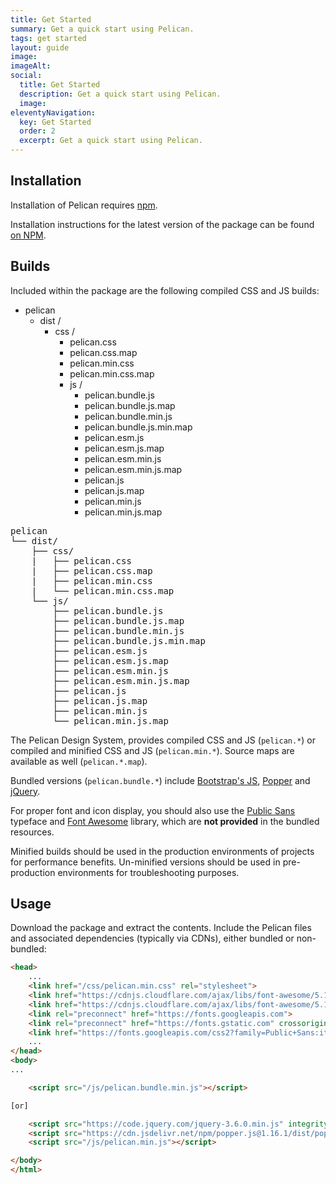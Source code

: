 ```yaml
---
title: Get Started
summary: Get a quick start using Pelican.
tags: get started
layout: guide
image: 
imageAlt: 
social:
  title: Get Started
  description: Get a quick start using Pelican.
  image:
eleventyNavigation:
  key: Get Started
  order: 2
  excerpt: Get a quick start using Pelican.
---
```


## Installation

Installation of Pelican requires [npm](https://www.npmjs.com/).

Installation instructions for the latest version of the package can be found [on NPM](https://www.npmjs.com/package/@la-ots/pelican). 

## Builds

Included within the package are the following compiled CSS and JS builds:

<div class="sr-only">
  <ul>
    <li>pelican
      <ul>
        <li>dist /
          <ul>
            <li>css /
              <ul>
                <li>pelican.css</li>
                <li>pelican.css.map</li>
                <li>pelican.min.css</li>
                <li>pelican.min.css.map</li>
              </li>
            </li>
          </ul>
          <ul>
            <li>js /
              <ul>
                <li>pelican.bundle.js</li>
                <li>pelican.bundle.js.map</li>
                <li>pelican.bundle.min.js</li>
                <li>pelican.bundle.js.min.map</li>
                <li>pelican.esm.js</li>
                <li>pelican.esm.js.map</li>
                <li>pelican.esm.min.js</li>
                <li>pelican.esm.min.js.map</li>
                <li>pelican.js</li>
                <li>pelican.js.map</li>
                <li>pelican.min.js</li>
                <li>pelican.min.js.map</li>
              </ul>
            </li>
          </ul>
        </li>      
      </ul>
    </li>
  </ul>
</div>

<div class="" aria-hidden="true">
<pre>
pelican
└── dist/
    ├── css/
    |   ├── pelican.css
    |   ├── pelican.css.map
    |   ├── pelican.min.css
    |   └── pelican.min.css.map
    └── js/
        ├── pelican.bundle.js
        ├── pelican.bundle.js.map
        ├── pelican.bundle.min.js
        ├── pelican.bundle.js.min.map
        ├── pelican.esm.js
        ├── pelican.esm.js.map
        ├── pelican.esm.min.js
        ├── pelican.esm.min.js.map
        ├── pelican.js
        ├── pelican.js.map
        ├── pelican.min.js
        └── pelican.min.js.map
</pre>
</div>

The Pelican Design System, provides compiled CSS and JS (`pelican.*`) or compiled and minified CSS and JS (`pelican.min.*`). Source maps are available as well (`pelican.*.map`).

Bundled versions (`pelican.bundle.*`) include [Bootstrap's JS](https://getbootstrap.com/), [Popper](https://popper.js.org/) and [jQuery](https://jquery.com/).

For proper font and icon display, you should also use the [Public Sans](https://fonts.google.com/specimen/Public+Sans) typeface and [Font Awesome](https://fontawesome.com/) library, which are **not provided** in the bundled resources.

Minified builds should be used in the production environments of projects for performance benefits. Un-minified versions should be used in pre-production environments for troubleshooting purposes.

## Usage

Download the package and extract the contents. Include the Pelican files and associated dependencies (typically via CDNs), either bundled or non-bundled:

```html
<head>
    ...
    <link href="/css/pelican.min.css" rel="stylesheet">
    <link href="https://cdnjs.cloudflare.com/ajax/libs/font-awesome/5.15.1/css/all.min.css" rel="stylesheet">
    <link href="https://cdnjs.cloudflare.com/ajax/libs/font-awesome/5.15.1/css/brands.min.css" rel="stylesheet">
    <link rel="preconnect" href="https://fonts.googleapis.com">
    <link rel="preconnect" href="https://fonts.gstatic.com" crossorigin>
    <link href="https://fonts.googleapis.com/css2?family=Public+Sans:ital,wght@0,100..900;1,100..900" rel="stylesheet">
    ...
</head>
<body>
...

    <script src="/js/pelican.bundle.min.js"></script>

[or]

    <script src="https://code.jquery.com/jquery-3.6.0.min.js" integrity="sha384-vtXRMe3mGCbOeY7l30aIg8H9p3GdeSe4IFlP6G8JMa7o7lXvnz3GFKzPxzJdPfGK" crossorigin="anonymous"></script>
    <script src="https://cdn.jsdelivr.net/npm/popper.js@1.16.1/dist/popper.min.js" integrity="sha384-wtNlGLUJ2I0nMcuD4N4C2l3SrJdgaRpeu64hbXM9GHBPIEAQZqtmrvsJZAIL10I0" crossorigin="anonymous"></script>
    <script src="/js/pelican.min.js"></script>

</body>
</html>
```
